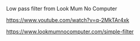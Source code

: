 Low pass filter from Look Mum No Computer

https://www.youtube.com/watch?v=q-2MkTAr4xk

https://www.lookmumnocomputer.com/simple-filter

